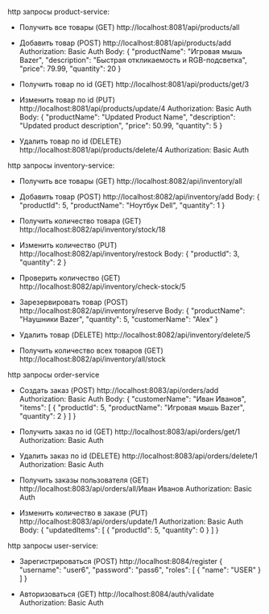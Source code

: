 http запросы product-service:

- Получить все товары (GET)
http://localhost:8081/api/products/all

- Добавить товар (POST)
http://localhost:8081/api/products/add
Authorization: Basic Auth
Body: 
{ 
  "productName": "Игровая мышь Bazer",
  "description": "Быстрая откликаемость и RGB-подсветка",
  "price": 79.99,
  "quantity": 20
}

- Получить товар по id (GET)
http://localhost:8081/api/products/get/3

- Изменить товар по id (PUT)
http://localhost:8081/api/products/update/4
Authorization: Basic Auth
Body:
{
    "productName": "Updated Product Name",
    "description": "Updated product description",
    "price": 50.99,
    "quantity": 5
}

- Удалить товар по id (DELETE)
http://localhost:8081/api/products/delete/4
Authorization: Basic Auth


http запросы inventory-service:

- Получить все товары (GET)
http://localhost:8082/api/inventory/all

- Добавить товар (POST)
http://localhost:8082/api/inventory/add
Body:
{
    "productId": 5,
    "productName": "Ноутбук Dell",
    "quantity": 1
}

- Получить количество товара (GET)
http://localhost:8082/api/inventory/stock/18

- Изменить количество (PUT)
http://localhost:8082/api/inventory/restock
Body:
{
    "productId": 3,
    "quantity": 2
}

- Проверить количество (GET)
http://localhost:8082/api/inventory/check-stock/5

- Зарезервировать товар (POST)
http://localhost:8082/api/inventory/reserve
Body:
{
    "productName": "Наушники Bazer",
    "quantity": 5,
    "customerName": "Alex"
}

- Удалить товар (DELETE)
http://localhost:8082/api/inventory/delete/5

- Получить количество всех товаров (GET)
http://localhost:8082/api/inventory/all/stock


http запросы order-service

- Создать заказ (POST)
http://localhost:8083/api/orders/add
Authorization: Basic Auth
Body:
{
  "customerName": "Иван Иванов",
  "items": [
    {
      "productId": 5,
      "productName": "Игровая мышь Bazer",
      "quantity": 2
    }
  ]
}

- Получить заказ по id (GET)
http://localhost:8083/api/orders/get/1
Authorization: Basic Auth

- Удалить заказ по id (DELETE)
http://localhost:8083/api/orders/delete/1
Authorization: Basic Auth

- Получить заказы пользователя (GET)
http://localhost:8083/api/orders/all/Иван Иванов
Authorization: Basic Auth

- Изменить количество в заказе (PUT)
http://localhost:8083/api/orders/update/1
Authorization: Basic Auth
Body:
{
  "updatedItems": [
    {
            "productId": 5,
            "quantity": 0
        }
  ]
}


http запросы user-service:

- Зарегистрироваться (POST)
http://localhost:8084/register
{
  "username": "user6",
  "password": "pass6",
  "roles": [
    { "name": "USER" }
  ]
}

- Авторизоваться (GET)
http://localhost:8084/auth/validate
Authorization: Basic Auth























